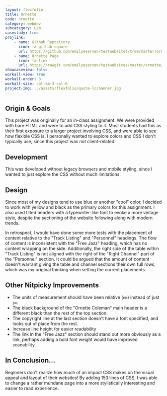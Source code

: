 ```yaml
---
layout: flexfolio
title: Ornette
code: ornette
category: webdev
subcategory: Lab
casestudy: true
projlink:
    - name: Github Repository
      icon: fa-github-square
      url: https://github.com/emilyeserven/testwebsites/tree/master/ornette
    - name: Ornette Page
      icon: fa-link
      url: https://rawgit.com/emilyeserven/testwebsites/master/ornette/index.html
showcaseview: false
workall-view: true
workall-order: 3
workall-size: col-sm-3 col-6
project-img: ../assets/flexfolio/quote-lc/banner.jpg
---
```


## Origin & Goals

This project was originally for an in-class assignment. We were provided with bare HTML and were to add CSS styling to it. Most students had this as their first exposure to a larger project involving CSS, and were able to see how flexible CSS is. I personally wanted to explore colors and CSS I don't typically use, since this project was not client-related.

## Development

This was developed without legacy browsers and mobile styling, since I wanted to just explore the CSS without much limitations.

## Design

Since most of my designs tend to use blue or another "cool" color, I decided to work with yellow and black as the primary colors for this assignment. I also used tilted headers with a typewriter-like font to evoke a more vintage style, despite the sectioning of the website following along with modern trends.

In retrospect, I would have done some more tests with the placement of content relative to the "Track Listing" and "Personnel" headings. The flow of content is inconsistent with the "Free Jazz" heading, which has no content wrapping on the side. Additionally, the right side of the table within "Track Listing" is not aligned with the right of the "Right Channel" part of the "Personnel" section. It could be argued that the amount of content doesn't warrant giving the table and channel sections their own full rows, which was my original thinking when setting the current placements.

## Other Nitpicky Improvements

* The units of measurement should have been relative (`em`) instead of just `px`.
* The black background of the "Ornette Coleman" main header is a different black than the rest of the top section.
* The copyright line at the last section doesn't have a font specified, and looks out of place from the rest.
* Increase line height for easier readability
* The link in the "Free Jazz" section should stand out more obviously as a link, perhaps adding a bold font weight would have improved scanability.

## In Conclusion...

Beginners don't realize how much of an impact CSS makes on the visual appeal and layout of their websites! By adding 153 lines of CSS, I was able to change a rather mundane page into a more stylistically interesting and easier to read experience.
